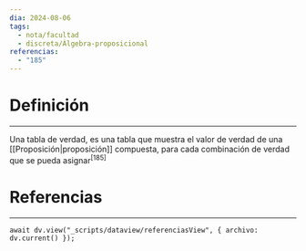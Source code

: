 ```yaml
---
dia: 2024-08-06
tags:
  - nota/facultad
  - discreta/Álgebra-proposicional
referencias:
  - "185"
---
```

# Definición
---
Una tabla de verdad, es una tabla que muestra el valor de verdad de una [[Proposición|proposición]] compuesta, para cada combinación de verdad que se pueda asignar<sup><a href="#ref-185" style="color: inherit; text-decoration: none;">[185]</a></sup> 


# Referencias
---
```dataviewjs
await dv.view("_scripts/dataview/referenciasView", { archivo: dv.current() });
```